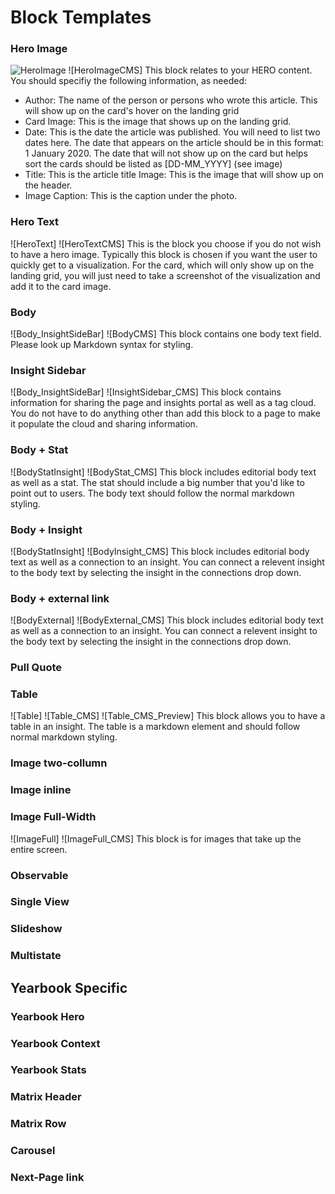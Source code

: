# Block Templates

### Hero Image
![HeroImage](/images/hero_image.png)
![HeroImageCMS]
This block relates to your HERO content. You should specifiy the following information, as needed:
- Author: The name of the person or persons who wrote this article. This will show up on the card's hover on the landing grid
- Card Image: This is the image that shows up on the landing grid.
- Date: This is the date the article was published. You will need to list two dates here. The date that appears on the article should be in this format: 1 January 2020. The date that will not show up on the card but helps sort the cards should be listed as [DD-MM_YYYY] (see image)
- Title: This is the article title
Image: This is the image that will show up on the header.
- Image Caption: This is the caption under the photo.

### Hero Text
![HeroText]
![HeroTextCMS]
This is the block you choose if you do not wish to have a hero image. Typically this block is chosen if you want the user to quickly get to a visualization. For the card, which will only show up on the landing grid, you will just need to take a screenshot of the visualization and add it to the card image.

### Body
![Body_InsightSideBar]
![BodyCMS]
This block contains one body text field. Please look up Markdown syntax for styling. 

### Insight Sidebar
![Body_InsightSideBar]
![InsightSidebar_CMS]
This block contains information for sharing the page and insights portal as well as a tag cloud. You do not have to do anything other than add this block to a page to make it populate the cloud and sharing information.

### Body + Stat
![BodyStatInsight]
![BodyStat_CMS]
This block includes editorial body text as well as a stat. The stat should include a big number that you'd like to point out to users. The body text should follow the normal markdown styling.

### Body + Insight
![BodyStatInsight]
![BodyInsight_CMS]
This block includes editorial body text as well as a connection to an insight. You can connect a relevent insight to the body text by selecting the insight in the connections drop down.

### Body + external link
![BodyExternal]
![BodyExternal_CMS]
This block includes editorial body text as well as a connection to an insight. You can connect a relevent insight to the body text by selecting the insight in the connections drop down.

### Pull Quote

### Table
![Table]
![Table_CMS]
![Table_CMS_Preview]
This block allows you to have a table in an insight. The table is a markdown element and should follow normal markdown styling.

### Image two-collumn


### Image inline


### Image Full-Width
![ImageFull]
![ImageFull_CMS]
This block is for images that take up the entire screen.

### Observable

### Single View

### Slideshow

### Multistate

## Yearbook Specific 

### Yearbook Hero

### Yearbook Context

### Yearbook Stats

### Matrix Header

### Matrix Row

### Carousel

### Next-Page link


